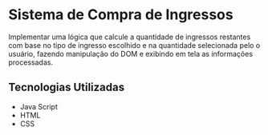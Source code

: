 # Sistema de Compra de Ingressos

Implementar uma lógica que calcule a quantidade de ingressos restantes com base no tipo de ingresso escolhido
e na quantidade selecionada pelo o usuário, fazendo manipulação do DOM e exibindo em tela as informações processadas. 

## Tecnologias Utilizadas
* Java Script
* HTML
* CSS
